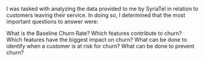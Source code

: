 I was tasked with analyzing the data provided to me by SyriaTel in relation to customers leaving their service. In doing so, I determined that the most important questions to answer were:

What is the Baseline Churn Rate?
Which features contribute to churn?
Which features have the biggest impact on churn?
What can be done to identify when a customer is at risk for churn?
What can be done to prevent churn?